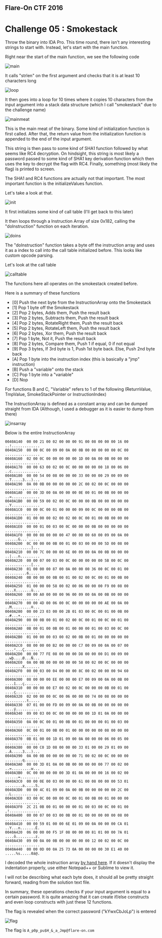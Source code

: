 ## Flare-On CTF 2016
# Challenge 05 : Smokestack

Throw the binary into IDA Pro. This time round, there isn't any interesting strings to start with. Instead, let's start with the main function. 

Right near the start of the main function, we see the following code

![main](img/01.png)

It calls "strlen" on the first argument and checks that it is at least 10 characters long

![loop](img/02.png)

It then goes into a loop for 10 times where it copies 10 characters from the input argument into a stack data structure (which I call "smokestack" due to the challenge name)

![mainmeat](img/03.png)

This is the main meat of the binary. Some kind of initialization function is first called. After that, the return value from the initialization function is appended to the end of the input argument. 

This string is then pass to some kind of SHA1 function followed by what seems like RC4 decryption. On hindsight, this string is most likely a password passed to some kind of SHA1 key derivation function which then uses the key to decrypt the flag with RC4. Finally, something (most likely the flag) is printed to screen.

The SHA1 and RC4 functions are actually not that important. The most important function is the initializeValues function.

Let's take a look at that.

![init](img/04.png)

It first initializes some kind of call table (I'll get back to this later)

It then loops through a Instruction Array of size 0x182, calling the "doInstruction" function on each iteration.

![doins](img/06.png)

The "doInstruction" function takes a byte off the instruction array and uses it as a index to call into the call table initialized before. This looks like custom opcode parsing.

Let's look at the call table

![calltable](img/05.png)

The functions here all operates on the smokestack created before.

Here is a summary of these functions
- [0] Push the next byte from the InstructionArray onto the Smokestack
- [1] Pop 1 byte off the Smokestack
- [2] Pop 2 bytes, Adds them, Push the result back
- [3] Pop 2 bytes, Subtracts them, Push the result back
- [4] Pop 2 bytes, RotateRight them, Push the result back
- [5] Pop 2 bytes, RotateLeft them, Push the result back
- [6] Pop 2 bytes, Xor them, Push the result back
- [7] Pop 1 byte, Not it, Push the result back
- [8] Pop 2 bytes, Compare them, Push 1 if equal, 0 if not equal 
- [9] Pop 3 bytes, If 3rd byte is 1, Push 1st byte back. Else, Push 2nd byte back
- [A] Pop 1 byte into the instruction index (this is basically a "jmp" instruction)
- [B] Push a "variable" onto the stack 
- [C] Pop 1 byte into a "variable"
- [D] Nop

For functions B and C, "Variable" refers to 1 of the following (ReturnValue, TmpValue, SmokeStackPointer or InstructionIndex)

The InstructionArray is defined as a constant array and can be dumped straight from IDA (Although, I used a debugger as it is easier to dump from there)

![insarray](img/07.png)

Below is the entire InstructionArray

```
0040A140  00 00 21 00 02 00 00 00 91 00 08 00 00 00 16 00  ..!.............
0040A150  00 00 0C 00 09 00 0A 00 0B 00 00 00 00 00 0C 00  ................
0040A160  02 00 0C 00 00 00 00 00 1D 00 0A 00 0B 00 00 00  ................
0040A170  00 00 63 00 02 00 0C 00 00 00 00 00 18 00 06 00  ..c.............
0040A180  00 00 54 00 08 00 00 00 33 00 00 00 29 00 09 00  ..T.....3...)...
0040A190  0A 00 0B 00 00 00 00 00 2C 00 02 00 0C 00 00 00  ........,.......
0040A1A0  00 00 3D 00 0A 00 00 00 0E 00 01 00 0B 00 00 00  ..=.............
0040A1B0  00 00 59 00 02 00 0C 00 00 00 0B 00 00 00 00 00  ..Y.............
0040A1C0  00 00 0C 00 01 00 00 00 09 00 0C 00 00 00 0B 00  ................
0040A1D0  01 00 00 00 02 00 02 00 0C 00 01 00 0B 00 00 00  ................
0040A1E0  00 00 01 00 03 00 0C 00 00 00 0B 00 00 00 00 00  ................
0040A1F0  00 00 08 00 00 00 47 00 00 00 60 00 09 00 0A 00  ......G...`.....
0040A200  0C 00 00 00 0B 00 01 00 03 00 00 00 5D 00 08 00  ............]...
0040A210  00 00 7C 00 00 00 6E 00 09 00 0A 00 0B 00 00 00  ..|...n.........
0040A220  00 00 07 00 03 00 0C 00 00 00 00 00 5B 00 0C 00  ............[...
0040A230  01 00 00 00 87 00 0A 00 00 00 36 00 0C 00 01 00  ..........6.....
0040A240  0B 00 00 00 0B 00 01 00 02 00 0C 00 01 00 0B 00  ................
0040A250  01 00 00 00 58 00 02 00 06 00 00 00 F9 00 08 00  ....X.......ù...
0040A260  00 00 A0 00 00 00 96 00 09 00 0A 00 0B 00 00 00  .. .............
0040A270  00 00 4D 00 06 00 0C 00 00 00 00 00 AE 00 0A 00  ..M.........®...
0040A280  00 00 23 03 00 00 2B 01 03 00 0C 00 01 00 0B 00  ..#...+.........
0040A290  00 00 0B 00 01 00 02 00 0C 00 01 00 0C 00 01 00  ................
0040A2A0  0B 00 01 00 0B 00 01 00 00 00 01 00 03 00 0C 00  ................
0040A2B0  01 00 00 00 03 00 02 00 0B 00 01 00 00 00 00 00  ................
0040A2C0  08 00 00 00 B2 00 00 00 C7 00 09 00 0A 00 07 00  ....²...Ç.......
0040A2D0  00 00 77 FE 08 00 00 00 D8 00 00 00 D1 00 09 00  ..wþ....Ø...Ñ...
0040A2E0  0A 00 0B 00 00 00 00 00 58 00 02 00 0C 00 00 00  ........X.......
0040A2F0  00 00 03 00 04 00 00 00 8C 00 02 00 00 00 94 60  ...............`
0040A300  08 00 00 00 EE 00 00 00 E7 00 09 00 0A 00 0B 00  ....î...ç.......
0040A310  00 00 00 00 E7 00 02 00 0C 00 00 00 0B 00 01 00  ....ç...........
0040A320  02 00 00 00 0C 00 06 00 00 00 74 00 08 00 00 00  ..........t.....
0040A330  07 01 00 00 FD 00 09 00 0A 00 0B 00 00 00 00 00  ....ý...........
0040A340  09 00 03 00 0C 00 00 00 00 00 1D 01 0A 00 00 00  ................
0040A350  0A 00 0C 00 01 00 0B 00 01 00 00 00 01 00 03 00  ................
0040A360  0C 00 01 00 0B 00 01 00 00 00 00 00 08 00 00 00  ................
0040A370  0B 01 00 00 1D 01 09 00 0A 00 00 00 06 00 05 00  ................
0040A380  00 00 C0 1D 08 00 00 00 33 01 00 00 29 01 09 00  ..À.....3...)...
0040A390  0A 00 0B 00 00 00 00 00 71 00 02 00 0C 00 00 00  ........q.......
0040A3A0  00 00 3D 01 0A 00 0B 00 00 00 00 00 77 00 02 00  ..=.........w...
0040A3B0  0C 00 00 00 00 00 3D 01 0A 00 00 00 16 00 02 00  ......=.........
0040A3C0  00 00 0E 00 03 00 00 00 61 00 08 00 00 00 53 01  ........a.....S.
0040A3D0  00 00 4C 01 09 00 0A 00 0B 00 00 00 00 00 2C 00  ..L...........,.
0040A3E0  03 00 0C 00 00 00 0C 00 01 00 0B 00 01 00 00 00  ................
0040A3F0  2C 21 0B 00 01 00 00 00 01 00 03 00 0C 00 01 00  ,!..............
0040A400  00 00 07 00 03 00 0B 00 01 00 00 00 00 00 08 00  ................
0040A410  00 00 59 01 00 00 6E 01 09 00 0A 00 00 00 CA 01  ..Y...n.......Ê.
0040A420  06 00 00 00 F5 1F 08 00 00 00 81 01 00 00 7A 01  ....õ.........z.
0040A430  09 00 0A 00 0B 00 00 00 00 00 12 00 02 00 0C 00  ................
0040A440  00 00 0D 00 0A 25 73 0A 00 00 00 00 30 E1 40 00  .....%s.....0á@.
```

I decoded the whole instruction array [by hand here](soln.txt). If it doesn't display the indentation properly, use either Notepad++ or Sublime to view it. 

I will not be describing what each byte does, it should all be pretty straight forward, reading from the solution text file.

In summary, these operations checks if your input argument is equal to a certain password. It is quite amazing that it can create if/else constructs and even loop constructs with just these 12 functions.

The flag is revealed when the correct password ("kYwxCbJoLp") is entered

![flag](img/08.png)

The flag is `A_p0p_pu$H_&_a_Jmp@flare-on.com`

